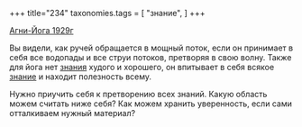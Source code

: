 +++
title="234"
taxonomies.tags = [
 "знание",
]
+++

[Агни-Йога 1929г](/agni/1929)

Вы видели, как ручей обращается в мощный поток, если он принимает в себя все водопады и все струи потоков, претворяя в свою волну. Также для йога нет [знания](/tags/[знание](/tags/знание)) худого и хорошего, он впитывает в себя всякое [знание](/tags/знание) и находит полезность всему.   

Нужно приучить себя к претворению всех знаний. Какую область можем считать ниже себя? Как можем хранить уверенность, если сами отталкиваем нужный материал?